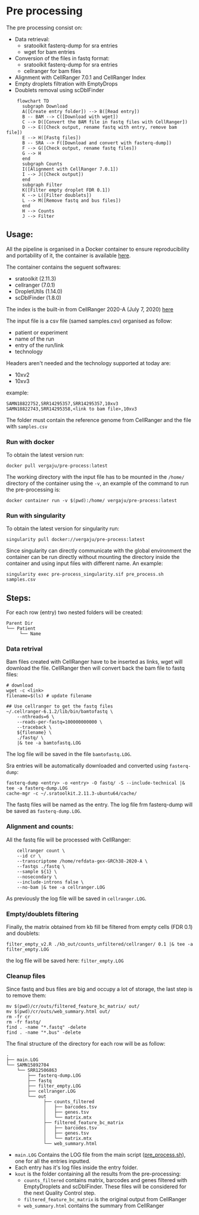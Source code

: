 # Pre processing

The pre processing consist on:
- Data retrieval:
    - sratoolkit fasterq-dump for sra entries
    - wget for bam entries
- Conversion of the files in fastq format:
    - sratoolkit fasterq-dump for sra entries
    - cellranger for bam files
- Alignment with CellRanger 7.0.1 and CellRanger Index
- Empty droplets filtration with EmptyDrops
- Doublets removal using scDblFinder


```mermaid
    flowchart TD
      subgraph Download
      A([Create entry folder]) --> B([Read entry])
      B -- BAM --> C([Download with wget])
      C --> D([Convert the BAM file in fastq files with CellRanger])
      D --> E([Check output, rename fastq with entry, remove bam file])
      E --> H([Fastq files])
      B -- SRA --> F([Download and convert with fasterq-dump])
      F --> G([Check output, rename fastq files])
      G --> H
      end
      subgraph Counts
      I([Alignment with CellRanger 7.0.1])
      I --> J([Check output])
      end
      subgraph Filter
      K([Filter empty droplet FDR 0.1])
      K --> L([Filter doublets])
      L --> M([Remove fastq and bus files])
      end
      H --> Counts
      J --> Filter

```

## Usage: 

All the pipeline is organised in a Docker container to ensure reproducibility and portability of it, the container is available [here](https://hub.docker.com/repository/docker/vergaju/pre-process).

The container contains the seguent softwares:
- sratoolkit (2.11.3)
- cellranger (7.0.1)
- DropletUtils (1.14.0)
- scDblFinder (1.8.0)

The index is the built-in from CellRanger 2020-A (July 7, 2020) [here](https://cf.10xgenomics.com/supp/cell-exp/refdata-gex-GRCh38-2020-A.tar.gz)

The input file is a csv file (samed samples.csv) organised as follow:
- patient or experiment
- name of the run
- entry of the run/link
- technology


Headers aren't needed and the technology supported at today are:
- 10xv2
- 10xv3


example:

```
SAMN18822752,SRR14295357,SRR14295357,10xv3
SAMN18822743,SRR14295358,<link to bam file>,10xv3
```

The folder must contain the reference genome from CellRanger and the file with `samples.csv`
### Run with docker

To obtain the latest version run:
```
docker pull vergaju/pre-process:latest
```

The working directory with the input file has to be mounted in the `/home/` directory of the container using the `-v`, an example of the command to run the pre-processing is:

```
docker container run -v $(pwd):/home/ vergaju/pre-process:latest
```

### Run with singularity

To obtain the latest version for singularity run:
```
singularity pull docker://vergaju/pre-process:latest
```

Since singularity can directly communicate with the global environment the container can be run directly without mounting the directory inside the container and using input files with different name. An example:
```
singularity exec pre-process_singularity.sif pre_process.sh samples.csv
```

## Steps:

For each row (entry) two nested folders will be created:
```
Parent Dir
└── Patient
     └── Name
```

### Data retrival

Bam files created with CellRanger have to be inserted as links, wget will download the file. CellRanger then will convert back the bam file to fastq files:

```
# download
wget -c <link>
filename=$(ls) # update filename

## Use cellranger to get the fastq files
~/.cellranger-6.1.2/lib/bin/bamtofastq \
    --nthreads=6 \
    --reads-per-fastq=100000000000 \
    --traceback \
    ${filename} \
    ./fastq/ \
    |& tee -a bamtofastq.LOG
```

The log file will be saved in the file `bamtofastq.LOG`.

Sra entries will be automatically downloaded and converted using `fasterq-dump`:

```
fasterq-dump <entry> -o <entry> -O fastq/ -S --include-technical |& tee -a fasterq-dump.LOG
cache-mgr -c ~/.sratoolkit.2.11.3-ubuntu64/cache/
```

The fastq files will be named as the entry. The log file frm fasterq-dump will be saved as `fasterq-dump.LOG`.

### Alignment and counts:

All the fastq file will be processed with CellRanger:

```
    cellranger count \
    --id cr \
    --transcriptome /home/refdata-gex-GRCh38-2020-A \
    --fastqs ./fastq \
    --sample ${1} \
    --nosecondary \
    --include-introns false \
    --no-bam |& tee -a cellranger.LOG
```

As previously the log file will be saved in `cellranger.LOG`.

### Empty/doublets filtering

Finally, the matrix obtained from kb fill be filtered from empty cells (FDR 0.1)  and doublets:

```
filter_empty_v2.R ./kb_out/counts_unfiltered/cellranger/ 0.1 |& tee -a filter_empty.LOG
```

the log file will be saved here: `filter_empty.LOG`

### Cleanup files

Since fastq and bus files are big and occupy a lot of storage, the last step is to remove them:

```
mv $(pwd)/cr/outs/filtered_feature_bc_matrix/ out/
mv $(pwd)/cr/outs/web_summary.html out/
rm -fr cr
rm -fr fastq/
find . -name "*.fastq" -delete
find . -name "*.bus" -delete
```

The final structure of the directory for each row will be as follow:
```
.
├── main.LOG
└── SAMN15892704
    └── SRR12506863
        ├── fasterq-dump.LOG
        ├── fastq
        ├── filter_empty.LOG
        ├── cellranger.LOG
        └── out
              ├── counts_filtered
              │   ├── barcodes.tsv
              │   ├── genes.tsv
              │   └── matrix.mtx
              ├── filtered_feature_bc_matrix
              │   ├── barcodes.tsv
              │   ├── genes.tsv
              │   └── matrix.mtx
              └── web_summary.html
```

- `main.LOG` Contains the LOG file from the main script ([pre_process.sh](./scripts/pre_process.sh)), one for all the entries inputted.
- Each entry has it's log files inside the entry folder.
- `kout` is the folder containing all the results from the pre-processing:
    - `counts_filtered` contains matrix, barcodes and genes filtered with EmptyDroplets and scDblFinder. These files will be considered for the next Quality Control step.
    - `filtered_feature_bc_matrix` is the original output from CellRanger
    - `web_summary.html` contains the summary from CellRanger


